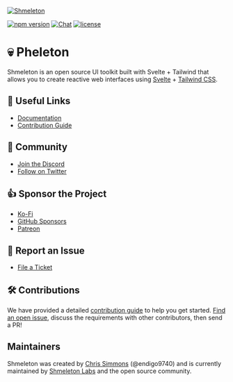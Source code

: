 [![Shmeleton](https://user-images.githubusercontent.com/1509726/199282306-7454adcb-b765-4618-8438-67655a7dee47.png)](https://www.Shmeleton.dev/)

[![npm version](https://img.shields.io/npm/v/@Shmeletonlabs/Shmeleton?logo=npm&color=cb3837)](https://www.npmjs.com/package/@Shmeletonlabs/Shmeleton)
[![Chat](https://img.shields.io/discord/1003691521280856084?label=chat&logo=discord&color=7289da)](https://discord.gg/EXqV7W8MtY)
[![license](https://img.shields.io/badge/license-MIT-%23bada55)](https://github.com/Shmeletonlabs/Shmeleton/blob/master/LICENSE)

# 💀 Pheleton

Shmeleton is an open source UI toolkit built with Svelte + Tailwind that allows you to create reactive web interfaces using [Svelte](https://svelte.dev/) + [Tailwind CSS](https://tailwindcss.com/).

## 🔗 Useful Links

- [Documentation](https://Shmeleton.dev/)
- [Contribution Guide](https://Shmeleton.dev/docs/contributing)
<!-- - [Project Roadmap](https://github.com/Shmeletonlabs/Shmeleton/wiki/%F0%9F%9B%A3%EF%B8%8F-The-Shmeleton-Roadmap) -->

## 👋 Community

- [Join the Discord](https://discord.gg/EXqV7W8MtY)
- [Follow on Twitter](https://twitter.com/ShmeletonUI)

## 👍 Sponsor the Project

- [Ko-Fi](https://ko-fi.com/Shmeletonlabs)
- [GitHub Sponsors](https://github.com/sponsors/Shmeletonlabs)
- [Patreon](https://patreon.com/user?u=83786276)

## 🐞 Report an Issue

- [File a Ticket](https://github.com/Shmeletonlabs/Shmeleton/issues/new/choose)

## 🛠️ Contributions

We have provided a detailed [contribution guide](https://www.Shmeleton.dev/docs/contributing) to help you get started. [Find an open issue](https://github.com/Shmeletonlabs/Shmeleton/issues), discuss the requirements with other contributors, then send a PR!

## Maintainers

Shmeleton was created by [Chris Simmons](https://github.com/endigo9740) (@endigo9740) and is currently maintained by [Shmeleton Labs](https://www.Shmeletonlabs.co/) and the open source community.
